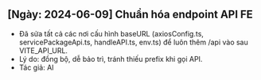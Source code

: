 ## [Ngày: 2024-06-09] Chuẩn hóa endpoint API FE
- Đã sửa tất cả các nơi cấu hình baseURL (axiosConfig.ts, servicePackageApi.ts, handleAPI.ts, env.ts) để luôn thêm /api vào sau VITE_API_URL.
- Lý do: đồng bộ, dễ bảo trì, tránh thiếu prefix khi gọi API.
- Tác giả: AI 